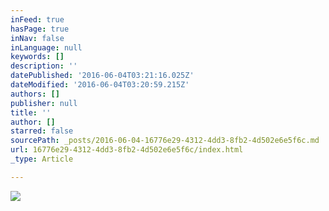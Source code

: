 ```yaml
---
inFeed: true
hasPage: true
inNav: false
inLanguage: null
keywords: []
description: ''
datePublished: '2016-06-04T03:21:16.025Z'
dateModified: '2016-06-04T03:20:59.215Z'
authors: []
publisher: null
title: ''
author: []
starred: false
sourcePath: _posts/2016-06-04-16776e29-4312-4dd3-8fb2-4d502e6e5f6c.md
url: 16776e29-4312-4dd3-8fb2-4d502e6e5f6c/index.html
_type: Article

---
```

![](https://the-grid-user-content.s3-us-west-2.amazonaws.com/33ff1bac-6dee-428f-8278-11e654b8e562.jpg)